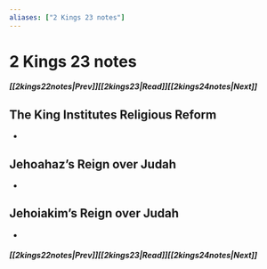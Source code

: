 ```yaml
---
aliases: ["2 Kings 23 notes"]
---
```

# 2 Kings 23 notes
##### <span class=arrow-left></span>[[2kings22notes|Prev]]<span class=navigation-separator></span>[[2kings23|Read]]<span class=navigation-separator></span>[[2kings24notes|Next]]<span class=arrow-right></span>
## The King Institutes Religious Reform
- 
## Jehoahaz’s Reign over Judah
- 
## Jehoiakim’s Reign over Judah
- 
##### <span class=arrow-left></span>[[2kings22notes|Prev]]<span class=navigation-separator></span>[[2kings23|Read]]<span class=navigation-separator></span>[[2kings24notes|Next]]<span class=arrow-right></span>